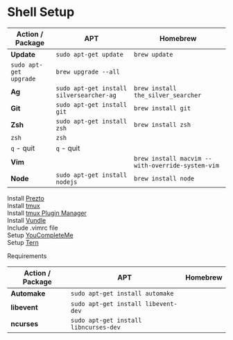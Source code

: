 # Shell Setup

Action / Package | APT | Homebrew
--- | --- | ---
**Update** | `sudo apt-get update` | `brew update`
 | `sudo apt-get upgrade` | `brew upgrade --all`
**Ag** | `sudo apt-get install silversearcher-ag` | `brew install the_silver_searcher`
**Git** | `sudo apt-get install git` | `brew install git`
**Zsh** | `sudo apt-get install zsh` | `brew install zsh`
 | `zsh` | `zsh`
 | `q` - quit | `q` - quit
**Vim** | | `brew install macvim --with-override-system-vim`
**Node** | `sudo apt-get install nodejs` | `brew install node`

Install [Prezto]  
Install [tmux]  
Install [tmux Plugin Manager]  
Install [Vundle]  
Include .vimrc file  
Setup [YouCompleteMe]  
Setup [Tern]  

Requirements

Action / Package | APT | Homebrew
--- | --- | ---
**Automake** | `sudo apt-get install automake` | 
**libevent** | `sudo apt-get install libevent-dev` | 
**ncurses** | `sudo apt-get install libncurses-dev` | 

   [Prezto]: https://github.com/sorin-ionescu/prezto
   [tmux]: https://github.com/tmux/tmux
   [tmux Plugin Manager]: https://github.com/tmux-plugins/tpm
   [Vundle]: https://github.com/VundleVim/Vundle.vim
   [YouCompleteMe]: https://github.com/Valloric/YouCompleteMe
   [Tern]: https://github.com/ternjs/tern_for_vim
